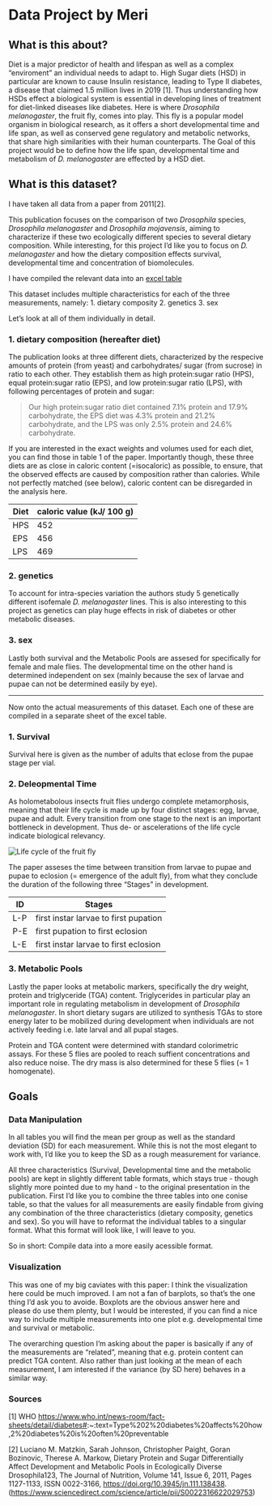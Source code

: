 # Data Project by Meri

## What is this about?

Diet is a major predictor of health and lifespan as well as a complex
“enviroment” an individual needs to adapt to. High Sugar diets (HSD) in
particular are known to cause Insulin resistance, leading to Type II
diabetes, a disease that claimed 1.5 million lives in 2019 [1]. Thus
understanding how HSDs effect a biological system is essential in
developing lines of treatment for diet-linked diseases like diabetes.
Here is where *Drosophila melanogaster*, the fruit fly, comes into play.
This fly is a popular model organism in biological research, as it
offers a short developmental time and life span, as well as conserved
gene regulatory and metabolic networks, that share high similarities
with their human counterparts. The Goal of this project would be to
define how the life span, developmental time and metabolism of *D.
melanogaster* are effected by a HSD diet.

## What is this dataset?

I have taken all data from a paper from 2011[2].

This publication focuses on the comparison of two *Drosophila* species,
*Drosophila melanogaster* and *Drosophila mojavensis*, aiming to
characterize if these two ecologically different species to several
dietary composition. While interesting, for this project I’d like you to
focus on *D. melanogaster* and how the dietary composition effects
survival, developmental time and concentration of biomolecules.

I have compiled the relevant data into an [excel
table](Projects/merinehlsen/flydata.xlsx)

This dataset includes multiple characteristics for each of the three
measurements, namely: 1. dietary composity 2. genetics 3. sex

Let’s look at all of them individually in detail.

### 1. dietary composition (hereafter diet)

The publication looks at three different diets, characterized by the
respecive amounts of protein (from yeast) and carbohydrates/ sugar (from
sucrose) in ratio to each other. They establish them as high
protein:sugar ratio (HPS), equal protein:sugar ratio (EPS), and low
protein:sugar ratio (LPS), with following percentages of protein and
sugar:

> Our high protein:sugar ratio diet contained 7.1% protein and 17.9%
> carbohydrate, the EPS diet was 4.3% protein and 21.2% carbohydrate,
> and the LPS was only 2.5% protein and 24.6% carbohydrate.

If you are interested in the exact weights and volumes used for each
diet, you can find those in table 1 of the paper. Importantly though,
these three diets are as close in caloric content (=isocaloric) as
possible, to ensure, that the observed effects are caused by composition
rather than calories. While not perfectly matched (see below), caloric
content can be disregarded in the analysis here.

<table>
<thead>
<tr class="header">
<th>Diet</th>
<th>caloric value (kJ/ 100 g)</th>
</tr>
</thead>
<tbody>
<tr class="odd">
<td>HPS</td>
<td>452</td>
</tr>
<tr class="even">
<td>EPS</td>
<td>456</td>
</tr>
<tr class="odd">
<td>LPS</td>
<td>469</td>
</tr>
</tbody>
</table>

### 2. genetics

To account for intra-species variation the authors study 5 genetically
different isofemale *D. melanogaster* lines. This is also interesting to
this project as genetics can play huge effects in risk of diabetes or
other metabolic diseases.

### 3. sex

Lastly both survival and the Metabolic Pools are assesed for
specifically for female and male flies. The developmental time on the
other hand is determined independent on sex (mainly because the sex of
larvae and pupae can not be determined easily by eye).

------------------------------------------------------------------------

Now onto the actual measurements of this dataset. Each one of these are
compiled in a separate sheet of the excel table.

### 1. Survival

Survival here is given as the number of adults that eclose from the
pupae stage per vial.

### 2. Deleopmental Time

As holometabolous insects fruit flies undergo complete metamorphosis,
meaning that their life cycle is made up by four distinct stages: egg,
larvae, pupae and adult. Every transition from one stage to the next is
an important bottleneck in development. Thus de- or ascelerations of the
life cycle indicate biological relevancy.

![Life cycle of the fruit
fly](https://www.researchgate.net/profile/Yu-Cai-26/publication/264127592/figure/fig1/AS:601624363954206@1520449834722/The-whole-life-cycle-of-the-fruit-fly-Drosophila-is-relatively-rapid-and-takes-only.png)

The paper asseses the time between transition from larvae to pupae and
pupae to eclosion (= emergence of the adult fly), from what they
conclude the duration of the following three “Stages” in development.

<table>
<thead>
<tr class="header">
<th>ID</th>
<th>Stages</th>
</tr>
</thead>
<tbody>
<tr class="odd">
<td>L-P</td>
<td>first instar larvae to first pupation</td>
</tr>
<tr class="even">
<td>P-E</td>
<td>first pupation to first eclosion</td>
</tr>
<tr class="odd">
<td>L-E</td>
<td>first instar larvae to first eclosion</td>
</tr>
</tbody>
</table>

### 3. Metabolic Pools

Lastly the paper looks at metabolic markers, specifically the dry
weight, protein and triglyceride (TGA) content. Triglycerides in
particular play an important role in regulating metabolism in
development of *Drosophila melanogaster*. In short dietary sugars are
utilized to synthesis TGAs to store energy later to be mobilized during
development when individuals are not actively feeding i.e. late larval
and all pupal stages.

Protein and TGA content were determined with standard colorimetric
assays. For these 5 flies are pooled to reach suffient concentrations
and also reduce noise. The dry mass is also determined for these 5 flies
(= 1 homogenate).

## Goals

### Data Manipulation

In all tables you will find the mean per group as well as the standard
deviation (SD) for each measurement. While this is not the most elegant
to work with, I’d like you to keep the SD as a rough measurement for
variance.

All three characteristics (Survival, Developmental time and the
metabolic pools) are kept in slightly different table formats, which
stays true - though slightly more pointed due to my hand - to the
original presentation in the publication. First I’d like you to combine
the three tables into one conise table, so that the values for all
measurements are easily findable from giving any combination of the
three characteristics (dietary composity, genetics and sex). So you will
have to reformat the individual tables to a singular format. What this
format will look like, I will leave to you.

So in short: Compile data into a more easily acessible format.

### Visualization

This was one of my big caviates with this paper: I think the
visualization here could be much improved. I am not a fan of barplots,
so that’s the one thing I’d ask you to avoide. Boxplots are the obvious
answer here and please do use them plenty, but I would be interested, if
you can find a nice way to include multiple measurements into one plot
e.g. developmental time and survival or metabolic.

The overarching question I’m asking about the paper is basically if any
of the measurements are “related”, meaning that e.g. protein content can
predict TGA content. Also rather than just looking at the mean of each
measurement, I am interested if the variance (by SD here) behaves in a
similar way.

### Sources

[1] WHO
<https://www.who.int/news-room/fact-sheets/detail/diabetes#>:~:text=Type%202%20diabetes%20affects%20how,2%20diabetes%20is%20often%20preventable

[2] Luciano M. Matzkin, Sarah Johnson, Christopher Paight, Goran
Bozinovic, Therese A. Markow, Dietary Protein and Sugar Differentially
Affect Development and Metabolic Pools in Ecologically Diverse
Drosophila123, The Journal of Nutrition, Volume 141, Issue 6, 2011,
Pages 1127-1133, ISSN 0022-3166,
<https://doi.org/10.3945/jn.111.138438>.
(<https://www.sciencedirect.com/science/article/pii/S0022316622029753>)
